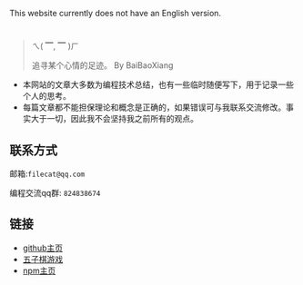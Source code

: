 
This website currently does not have an English version.

#

>  ㄟ( ▔, ▔ )ㄏ 
>  
> 追寻某个心情的足迹。 By BaiBaoXiang

- 本网站的文章大多数为编程技术总结，也有一些临时随便写下，用于记录一些个人的思考。
- 每篇文章都不能担保理论和概念是正确的，如果错误可与我联系交流修改。事实大于一切，因此我不会坚持我之前所有的观点。

##  联系方式

邮箱:`filecat@qq.com`

编程交流qq群: `824838674`

## 链接
- [github主页](https://github.com/xiaobaidadada)
- [五子棋游戏](https://xiaobaidadada.github.io/docs/v1/wzq/wzq.html)
- [npm主页](https://www.npmjs.com/~xiaobaidadada)
